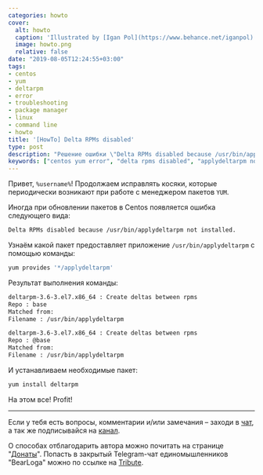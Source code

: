 ```yaml
---
categories: howto
cover:
  alt: howto
  caption: 'Illustrated by [Igan Pol](https://www.behance.net/iganpol)'
  image: howto.png
  relative: false
date: "2019-08-05T12:24:55+03:00"
tags:
- centos
- yum
- deltarpm
- error
- troubleshooting
- package manager
- linux
- command line
- howto
title: '[HowTo] Delta RPMs disabled'
type: post
description: "Решение ошибки \"Delta RPMs disabled because /usr/bin/applydeltarpm not installed\" при работе с пакетным менеджером YUM в CentOS, включая поиск и установку необходимого пакета."
keywords: ["centos yum error", "delta rpms disabled", "applydeltarpm not installed", "yum provides", "yum install deltarpm", "troubleshooting centos", "package manager linux", "fix yum error", "centos howto"]
---
```


Привет, `%username%`! Продолжаем исправлять косяки, которые периодически возникают при работе с менеджером пакетов `YUM`.

Иногда при обновлении пакетов в Centos появляется ошибка следующего вида:

```bash
Delta RPMs disabled because /usr/bin/applydeltarpm not installed.
```

Узнаём какой пакет предоставляет приложение `/usr/bin/applydeltarpm` с помощью команды:

```bash
yum provides '*/applydeltarpm'
```

Результат выполнения команды:

```bash
deltarpm-3.6-3.el7.x86_64 : Create deltas between rpms
Repo : base
Matched from:
Filename : /usr/bin/applydeltarpm

deltarpm-3.6-3.el7.x86_64 : Create deltas between rpms
Repo : @base
Matched from:
Filename : /usr/bin/applydeltarpm
```

И устанавливаем необходимые пакет:

```bash
yum install deltarpm
```

На этом все! Profit!

---

Если у тебя есть вопросы, комментарии и/или замечания – заходи в [чат](https://ttttt.me/jtprogru_chat), а так же подписывайся на [канал](https://ttttt.me/jtprogru_channel).

О способах отблагодарить автора можно почитать на странице "[Донаты](https://jtprog.ru/donations/)". Попасть в закрытый Telegram-чат единомышленников "BearLoga" можно по ссылке на [Tribute](https://web.tribute.tg/s/oRV).
